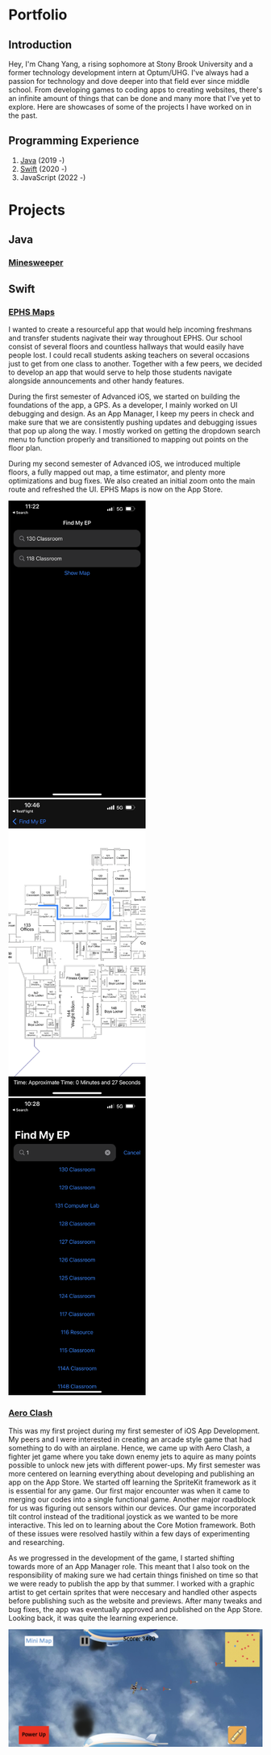 # Portfolio

## Introduction

Hey, I'm Chang Yang, a rising sophomore at Stony Brook University and a former technology development intern at Optum/UHG. I've always had a passion for technology and dove deeper into that field ever since middle school. From developing games to coding apps to creating websites, there's an infinite amount of things that can be done and many more that I've yet to explore. Here are showcases of some of the projects I have worked on in the past.

## Programming Experience


1. [Java](https://github.com/ZeoShadow/Portfolio#Java) (2019 -)
2. [Swift](https://github.com/ZeoShadow/Portfolio#Swift) (2020 -)
3. JavaScript (2022 -)

# Projects

## Java

### [Minesweeper](https://github.com/ZeoShadow/Portfolio/blob/main/MineSweeper.java)

## Swift

### [EPHS Maps](https://github.com/sarthyparty/Find-My-EP.git)

I wanted to create a resourceful app that would help incoming freshmans and transfer students nagivate their way throughout EPHS. Our school consist of several floors and countless hallways that would easily have people lost. I could recall students asking teachers on several occasions just to get from one class to another. Together with a few peers, we decided to develop an app that would serve to help those students navigate alongside announcements and other handy features. 

During the first semester of Advanced iOS, we started on building the foundations of the app, a GPS. As a developer, I mainly worked on UI debugging and design. As an App Manager, I keep my peers in check and make sure that we are consistently pushing updates and debugging issues that pop up along the way. I mostly worked on getting the dropdown search menu to function properly and transitioned to mapping out points on the floor plan.

During my second semester of Advanced iOS, we introduced multiple floors, a fully mapped out map, a time estimator, and plenty more optimizations and bug fixes. We also created an initial zoom onto the main route and refreshed the UI. EPHS Maps is now on the App Store. 
<p float="left">
<img src="https://github.com/ZeoShadow/Portfolio/blob/main/findmyephome.png" width="272" />
<img src="https://github.com/ZeoShadow/Portfolio/raw/main/FindMyEP.png" width="272" />
<img src="https://github.com/ZeoShadow/Portfolio/blob/main/FindMyEPDropdown.png" width="272" />
</p>

### [Aero Clash](https://github.com/EPHS-iOS/FighterJet.git)

This was my first project during my first semester of iOS App Development. My peers and I were interested in creating an arcade style game that had something to do with an airplane. Hence, we came up with Aero Clash, a fighter jet game where you take down enemy jets to aquire as many points possible to unlock new jets with different power-ups. My first semester was more centered on learning everything about developing and publishing an app on the App Store.  We started off learning the SpriteKit framework as it is essential for any game. Our first major encounter was when it came to merging our codes into a single functional game. Another major roadblock for us was figuring out sensors within our devices. Our game incorporated tilt control instead of the traditional joystick as we wanted to be more interactive. This led on to learning about the Core Motion framework. Both of these issues were resolved hastily within a few days of experimenting and researching.

As we progressed in the development of the game, I started shifting towards more of an App Manager role. This meant that I also took on the responsibility of making sure we had certain things finished on time so that we were ready to publish the app by that summer. I worked with a graphic artist to get certain sprites that were neccesary and handled other aspects before publishing such as the website and previews. After many tweaks and bug fixes, the app was eventually approved and published on the App Store. Looking back, it was quite the learning experience. 

![alt text](https://github.com/ZeoShadow/Portfolio/blob/main/aeroclash.png)




